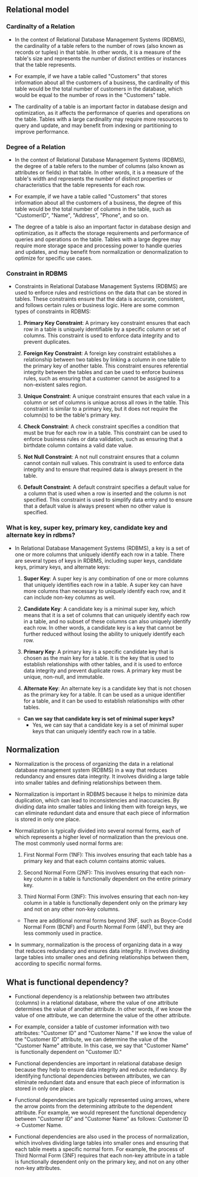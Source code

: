 ## Relational model

### Cardinalty of a Relation
- In the context of Relational Database Management Systems (RDBMS), the cardinality of a table refers to the number of rows (also known as records or tuples) in that table. In other words, it is a measure of the table's size and represents the number of distinct entities or instances that the table represents.

- For example, if we have a table called "Customers" that stores information about all the customers of a business, the cardinality of this table would be the total number of customers in the database, which would be equal to the number of rows in the "Customers" table.

- The cardinality of a table is an important factor in database design and optimization, as it affects the performance of queries and operations on the table. Tables with a large cardinality may require more resources to query and update, and may benefit from indexing or partitioning to improve performance.

### Degree of a Relation
- In the context of Relational Database Management Systems (RDBMS), the degree of a table refers to the number of columns (also known as attributes or fields) in that table. In other words, it is a measure of the table's width and represents the number of distinct properties or characteristics that the table represents for each row.

- For example, if we have a table called "Customers" that stores information about all the customers of a business, the degree of this table would be the total number of columns in the table, such as "CustomerID", "Name", "Address", "Phone", and so on.

- The degree of a table is also an important factor in database design and optimization, as it affects the storage requirements and performance of queries and operations on the table. Tables with a large degree may require more storage space and processing power to handle queries and updates, and may benefit from normalization or denormalization to optimize for specific use cases.

### Constraint in RDBMS
- Constraints in Relational Database Management Systems (RDBMS) are used to enforce rules and restrictions on the data that can be stored in tables. These constraints ensure that the data is accurate, consistent, and follows certain rules or business logic. Here are some common types of constraints in RDBMS:

  1. **Primary Key Constraint**: A primary key constraint ensures that each row in a table is uniquely identifiable by a specific column or set of columns. This constraint is used to enforce data integrity and to prevent duplicates.

  2. **Foreign Key Constraint**: A foreign key constraint establishes a relationship between two tables by linking a column in one table to the primary key of another table. This constraint ensures referential integrity between the tables and can be used to enforce business rules, such as ensuring that a customer cannot be assigned to a non-existent sales region.

  3. **Unique Constraint**: A unique constraint ensures that each value in a column or set of columns is unique across all rows in the table. This constraint is similar to a primary key, but it does not require the column(s) to be the table's primary key.

  4. **Check Constraint**: A check constraint specifies a condition that must be true for each row in a table. This constraint can be used to enforce business rules or data validation, such as ensuring that a birthdate column contains a valid date value.

  5. **Not Null Constraint**: A not null constraint ensures that a column cannot contain null values. This constraint is used to enforce data integrity and to ensure that required data is always present in the table.

  6. **Default Constraint**: A default constraint specifies a default value for a column that is used when a row is inserted and the column is not specified. This constraint is used to simplify data entry and to ensure that a default value is always present when no other value is specified.

### What is key, super key, primary key, candidate key and alternate key in rdbms?
- In Relational Database Management Systems (RDBMS), a key is a set of one or more columns that uniquely identify each row in a table. There are several types of keys in RDBMS, including super keys, candidate keys, primary keys, and alternate keys:

  1. **Super Key**: A super key is any combination of one or more columns that uniquely identifies each row in a table. A super key can have more columns than necessary to uniquely identify each row, and it can include non-key columns as well.

  2.  **Candidate Key**: A candidate key is a minimal super key, which means that it is a set of columns that can uniquely identify each row in a table, and no subset of these columns can also uniquely identify each row. In other words, a candidate key is a key that cannot be further reduced without losing the ability to uniquely identify each row.

  3. **Primary Key**: A primary key is a specific candidate key that is chosen as the main key for a table. It is the key that is used to establish relationships with other tables, and it is used to enforce data integrity and prevent duplicate rows. A primary key must be unique, non-null, and immutable.

  4. **Alternate Key**: An alternate key is a candidate key that is not chosen as the primary key for a table. It can be used as a unique identifier for a table, and it can be used to establish relationships with other tables.

  - **Can we say that candidate key is set of minimal super keys?**
    - Yes, we can say that a candidate key is a set of minimal super keys that can uniquely identify each row in a table.

## Normalization
- Normalization is the process of organizing the data in a relational database management system (RDBMS) in a way that reduces redundancy and ensures data integrity. It involves dividing a large table into smaller tables and defining relationships between them.

- Normalization is important in RDBMS because it helps to minimize data duplication, which can lead to inconsistencies and inaccuracies. By dividing data into smaller tables and linking them with foreign keys, we can eliminate redundant data and ensure that each piece of information is stored in only one place.

- Normalization is typically divided into several normal forms, each of which represents a higher level of normalization than the previous one. The most commonly used normal forms are:

  1. First Normal Form (1NF): This involves ensuring that each table has a primary key and that each column contains atomic values.

  2. Second Normal Form (2NF): This involves ensuring that each non-key column in a table is functionally dependent on the entire primary key.

  3. Third Normal Form (3NF): This involves ensuring that each non-key column in a table is functionally dependent only on the primary key and not on any other non-key columns.

  - There are additional normal forms beyond 3NF, such as Boyce-Codd Normal Form (BCNF) and Fourth Normal Form (4NF), but they are less commonly used in practice.

- In summary, normalization is the process of organizing data in a way that reduces redundancy and ensures data integrity. It involves dividing large tables into smaller ones and defining relationships between them, according to specific normal forms.

## What is functional dependency?
- Functional dependency is a relationship between two attributes (columns) in a relational database, where the value of one attribute determines the value of another attribute. In other words, if we know the value of one attribute, we can determine the value of the other attribute.

- For example, consider a table of customer information with two attributes: "Customer ID" and "Customer Name." If we know the value of the "Customer ID" attribute, we can determine the value of the "Customer Name" attribute. In this case, we say that "Customer Name" is functionally dependent on "Customer ID."

- Functional dependencies are important in relational database design because they help to ensure data integrity and reduce redundancy. By identifying functional dependencies between attributes, we can eliminate redundant data and ensure that each piece of information is stored in only one place.

- Functional dependencies are typically represented using arrows, where the arrow points from the determining attribute to the dependent attribute. For example, we would represent the functional dependency between "Customer ID" and "Customer Name" as follows: Customer ID → Customer Name.

- Functional dependencies are also used in the process of normalization, which involves dividing large tables into smaller ones and ensuring that each table meets a specific normal form. For example, the process of Third Normal Form (3NF) requires that each non-key attribute in a table is functionally dependent only on the primary key, and not on any other non-key attributes.








